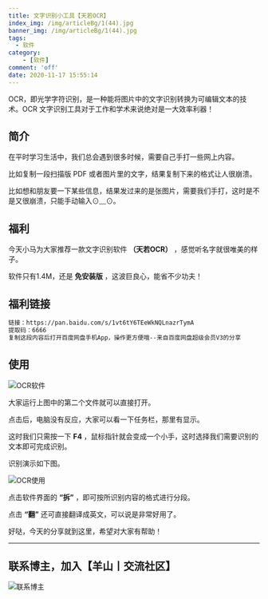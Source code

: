 ```yaml
---
title: 文字识别小工具【天若OCR】
index_img: /img/articleBg/1(44).jpg
banner_img: /img/articleBg/1(44).jpg
tags:
  - 软件
category:
    - [软件]
comment: 'off'
date: 2020-11-17 15:55:14
---
```

OCR，即光学字符识别，是一种能将图片中的文字识别转换为可编辑文本的技术。OCR 文字识别工具对于工作和学术来说绝对是一大效率利器！

## 简介

在平时学习生活中，我们总会遇到很多时候，需要自己手打一些网上内容。

比如复制一段扫描版 PDF 或者图片里的文字，结果复制下来的格式让人很崩溃。

比如想和朋友要一下某些信息，结果发过来的是张图片，需要我们手打，这时是不是又很崩溃，只能手动输入⊙﹏⊙。


## 福利

今天小马为大家推荐一款文字识别软件 **（天若OCR）** ，感觉听名字就很唯美的样子。

软件只有1.4M，还是 **免安装版** ，这波巨良心，能省不少功夫！

## 福利链接

``` bash
链接：https://pan.baidu.com/s/1vt6tY6TEeWkNQLnazrTymA 
提取码：6666 
复制这段内容后打开百度网盘手机App，操作更方便哦--来自百度网盘超级会员V3的分享
```
## 使用

![OCR软件](./tianRuoOCR/OCRSoft.png)

大家运行上图中的第二个文件就可以直接打开。

点击后，电脑没有反应，大家可以看一下任务栏，那里有显示。

这时我们只需按一下 **F4** ，鼠标指针就会变成一个小手，这时选择我们需要识别的文本即可完成识别。

识别演示如下图。

![OCR使用](./tianRuoOCR/OCRUse.jpg)

点击软件界面的 **“拆”** ，即可按所识别内容的格式进行分段。

点击 **“翻”** 还可直接翻译成英文，可以说是非常好用了。

好哒，今天的分享就到这里，希望对大家有帮助！

---

## 联系博主，加入【羊山丨交流社区】
![联系博主](./tianRuoOCR/xiaomaWeChat.png)